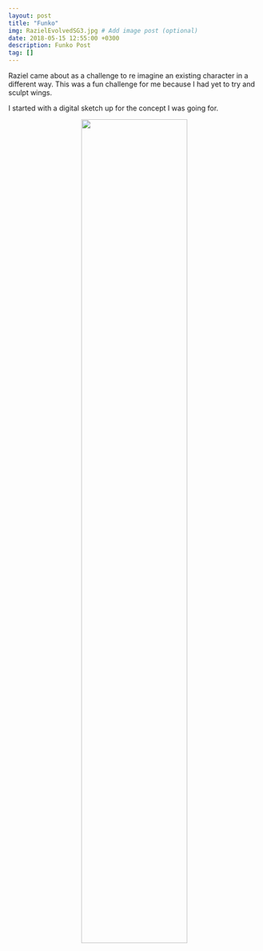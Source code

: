 ```yaml
---
layout: post
title: "Funko"
img: RazielEvolvedSG3.jpg # Add image post (optional)
date: 2018-05-15 12:55:00 +0300
description: Funko Post
tag: []
---
```


Raziel came about as a challenge to re imagine an existing character in a different way. This was a fun challenge for me because I had yet to try and sculpt wings. 

I started with a digital sketch up for the concept I was going for.

<p align="center">
	<img src="{{ '/assets/img/raziel/image1.jpg' | prepend: site.baseurl }}" alt=""  style="width: 65%; height: 65%"> 
	<!-- <figcaption>Caption</figcaption> -->
</p>
